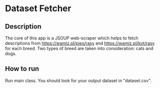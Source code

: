 # Dataset Fetcher
## Description
The core of this app is a JSOUP web-scraper which helps to fetch descriptions from https://wamiz.pl/pies/rasy and
https://wamiz.pl/kot/rasy for each breed. Two types of breed are taken into consideration: cats and dogs.
## How to run
Run main class. You should look for your output dataset in "dataset.csv".